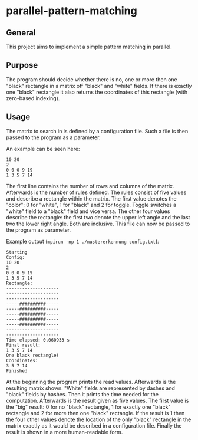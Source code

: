 parallel-pattern-matching
=========================

General
-------

This project aims to implement a simple pattern matching in parallel.

Purpose
-------

The program should decide whether there is no, one or more then one "black" rectangle in a matrix off "black" and "white" fields. If there is exactly one "black" rectangle it also returns the coordinates of this rectangle (with zero-based indexing).

Usage
-----

The matrix to search in is defined by a configuration file. Such a file is then passed to the program as a parameter.

An example can be seen here:
```
10 20
2
0 0 0 9 19
1 3 5 7 14
```

The first line contains the number of rows and columns of the matrix. Afterwards is the number of rules defined. The rules consist of five values and describe a rectangle within the matrix. The first value denotes the "color": 0 for "white", 1 for "black" and 2 for toggle. Toggle switches a "white" field to a "black" field and vice versa. The other four values describe the rectangle: the first two denote the upper left angle and the last two the lower right angle. Both are inclusive. This file can now be passed to the program as parameter.

Example output (`mpirun -np 1 ./mustererkennung config.txt`):
```
Starting
Config:
10 20
2
0 0 0 9 19 
1 3 5 7 14 
Rectangle:
--------------------
--------------------
--------------------
-----##########-----
-----##########-----
-----##########-----
-----##########-----
-----##########-----
--------------------
--------------------
Time elapsed: 0.060933 s
Final result:
1 3 5 7 14 
One black rectangle!
Coordinates:
3 5 7 14
Finished
```

At the beginning the program prints the read values. Afterwards is the resulting matrix shown. "White" fields are represented by dashes and "black" fields by hashes. Then it prints the time needed for the computation. Afterwards is the result given as five values. The first value is the "big" result: 0 for no "black" rectangle, 1 for exactly one "black" rectangle and 2 for more then one "black" rectangle. If the result is 1 then the four other values denote the location of the only "black" rectangle in the matrix exactly as it would be described in a configuration file. Finally the result is shown in a more human-readable form.
